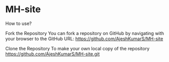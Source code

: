 # MH-site
How to use?

 Fork the Repository
  You can fork a repository on GitHub by navigating with your browser to the GitHub URL:
  https://github.com/AjeshKumarS/MH-site
 
 Clone the Repository
  To make your own local copy of the repository
  https://github.com/AjeshKumarS/MH-site.git
 
 

